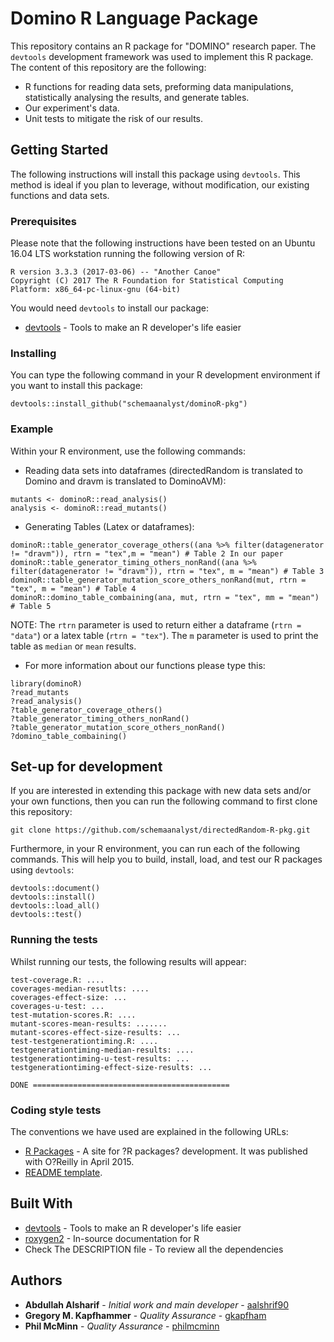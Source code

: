 # Domino R Language Package

This repository contains an R package for "DOMINO" research paper. The `devtools` development framework was used to implement this R package. The content of this repository are the following:

* R functions for reading data sets, preforming data manipulations, statistically analysing the results, and generate tables.
* Our experiment's data.
* Unit tests to mitigate the risk of our results.

## Getting Started

The following instructions will install this package using `devtools`. This method is ideal if you plan to leverage, without modification, our existing functions and data sets.

### Prerequisites

Please note that the following instructions have been tested on an Ubuntu 16.04 LTS workstation running the following version of R:

```shell
R version 3.3.3 (2017-03-06) -- "Another Canoe"
Copyright (C) 2017 The R Foundation for Statistical Computing
Platform: x86_64-pc-linux-gnu (64-bit)
```

You would need `devtools` to install our package:

* [devtools](https://github.com/hadley/devtools) - Tools to make an R developer's life easier

### Installing

You can type the following command in your R development environment if you want to install this package:

```shell
devtools::install_github("schemaanalyst/dominoR-pkg")
```

### Example

Within your R environment, use the following commands:

* Reading data sets into dataframes (directedRandom is translated to Domino and dravm is translated to DominoAVM):

```shell
mutants <- dominoR::read_analysis()
analysis <- dominoR::read_mutants()
```

* Generating Tables (Latex or dataframes):

```shell
dominoR::table_generator_coverage_others((ana %>% filter(datagenerator != "dravm")), rtrn = "tex",m = "mean") # Table 2 In our paper
dominoR::table_generator_timing_others_nonRand((ana %>% filter(datagenerator != "dravm")), rtrn = "tex", m = "mean") # Table 3
dominoR::table_generator_mutation_score_others_nonRand(mut, rtrn = "tex", m = "mean") # Table 4
dominoR::domino_table_combaining(ana, mut, rtrn = "tex", mm = "mean") # Table 5
```

NOTE: The `rtrn` parameter is used to return either a dataframe (`rtrn = "data"`) or a latex table (`rtrn = "tex"`). The `m` parameter is used to print the table as `median` or `mean` results.

* For more information about our functions please type this:

```shell
library(dominoR)
?read_mutants
?read_analysis()
?table_generator_coverage_others()
?table_generator_timing_others_nonRand()
?table_generator_mutation_score_others_nonRand()
?domino_table_combaining()
```

## Set-up for development

If you are interested in extending this package with new data sets and/or your own functions, then you can run the
following command to first clone this repository:

```shell
git clone https://github.com/schemaanalyst/directedRandom-R-pkg.git
```

Furthermore, in your R environment, you can run each of the following commands. This will help you to build, install, load, and test our R packages using `devtools`:

```shell
devtools::document()
devtools::install()
devtools::load_all()
devtools::test()
```

### Running the tests

Whilst running our tests, the following results will appear:

```shell
test-coverage.R: ....
coverages-median-resutlts: ....
coverages-effect-size: ...
coverages-u-test: ...
test-mutation-scores.R: ....
mutant-scores-mean-results: .......
mutant-scores-effect-size-results: ...
test-testgenerationtiming.R: ....
testgenerationtiming-median-results: ....
testgenerationtiming-u-test-results: ...
testgenerationtiming-effect-size-results: ...

DONE ============================================
```

### Coding style tests

The conventions we have used are explained in the following URLs:

* [R Packages](http://r-pkgs.had.co.nz/) -  A site for ?R packages? development. It was published with O?Reilly in April 2015.
* [README template](https://gist.github.com/PurpleBooth/109311bb0361f32d87a2).

## Built With

* [devtools](https://github.com/hadley/devtools) - Tools to make an R developer's life easier
* [roxygen2](https://cran.r-project.org/web/packages/roxygen2/vignettes/roxygen2.html) - In-source documentation for R
* Check The DESCRIPTION file - To review all the dependencies


## Authors

* **Abdullah Alsharif** - *Initial work and main developer* - [aalshrif90](https://github.com/aalshrif90)
* **Gregory M. Kapfhammer** - *Quality Assurance* - [gkapfham](https://github.com/gkapfham)
* **Phil McMinn** - *Quality Assurance* - [philmcminn](https://github.com/philmcminn)


